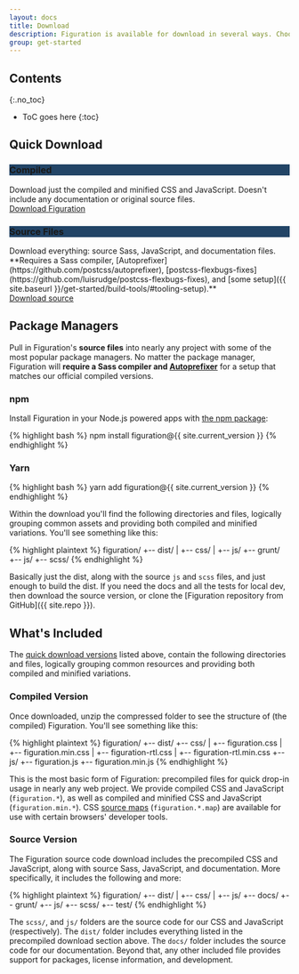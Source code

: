 ```yaml
---
layout: docs
title: Download
description: Figuration is available for download in several ways. Choose from multiple options to get what you need.
group: get-started
---
```


## Contents
{:.no_toc}

* ToC goes here
{:toc}

## Quick Download

<div data-cfw="equalize" data-cfw-equalize-target=".card-body">
  <div class="row mt-2" data-cfw="equalize" data-cfw-equalize-target=".card-footer">
    <div class="col-sm-6">
      <div class="card card-download">
        <h3 class="h4 card-header text-light" style="background-color: #246;">Compiled</h3>
        <div class="card-body">
            Download just the compiled and minified CSS and JavaScript. Doesn't include any documentation or original source files.
        </div>
        <div class="card-footer text-sm-center">
            <a href="{{ site.download.dist }}" class="btn btn-info" onclick="ga('send', 'event', 'Get Started', 'Download', 'Download compiled {{ site.current_version }}');">Download Figuration</a>
        </div> <!-- /.card-footer -->
      </div> <!-- /.card -->
    </div>
    <div class="col-sm-6">
      <div class="card card-download">
        <h3 class="h4 card-header text-light" style="background-color: #246;">Source Files</h3>
        <div class="card-body">
            Download everything: source Sass, JavaScript, and documentation files. **Requires a Sass compiler, [Autoprefixer](https://github.com/postcss/autoprefixer), [postcss-flexbugs-fixes](https://github.com/luisrudge/postcss-flexbugs-fixes), and [some setup]({{ site.baseurl }}/get-started/build-tools/#tooling-setup).**
        </div>
        <div class="card-footer text-sm-center">
            <a href="{{ site.download.source }}" class="btn" onclick="ga('send', 'event', 'Get Started', 'Download', 'Download source {{ site.current_version }}');">Download source</a>
        </div> <!-- /.card-footer -->
      </div> <!-- /.card -->
    </div>  <!-- /.col -->
  </div> <!-- /.row -->
</div>

## Package Managers

Pull in Figuration's **source files** into nearly any project with some of the most popular package managers. No matter the package manager, Figuration will **require a Sass compiler and [Autoprefixer](https://github.com/postcss/autoprefixer)** for a setup that matches our official compiled versions.

### npm

Install Figuration in your Node.js powered apps with [the npm package](https://www.npmjs.com/package/figuration):

{% highlight bash %}
npm install figuration@{{ site.current_version }}
{% endhighlight %}

### Yarn

{% highlight bash %}
yarn add figuration@{{ site.current_version }}
{% endhighlight %}

Within the download you'll find the following directories and files, logically grouping common assets and providing both compiled and minified variations. You'll see something like this:

{% highlight plaintext %}
figuration/
+-- dist/
|   +-- css/
|   +-- js/
+-- grunt/
+-- js/
+-- scss/
{% endhighlight %}

Basically just the dist, along with the source `js` and `scss` files, and just enough to build the dist. If you need the docs and all the tests for local dev, then download the source version, or clone the [Figuration repository from GitHub]({{ site.repo }}).

## What's Included

The [quick download versions](#quick-download) listed above, contain the following directories and files, logically grouping common resources and providing both compiled and minified variations.

### Compiled Version

Once downloaded, unzip the compressed folder to see the structure of (the compiled) Figuration. You'll see something like this:

{% highlight plaintext %}
figuration/
+-- dist/
    +-- css/
    |   +-- figuration.css
    |   +-- figuration.min.css
    |   +-- figuration-rtl.css
    |   +-- figuration-rtl.min.css
    +-- js/
        +-- figuration.js
        +-- figuration.min.js
{% endhighlight %}

This is the most basic form of Figuration: precompiled files for quick drop-in usage in nearly any web project. We provide compiled CSS and JavaScript (`figuration.*`), as well as compiled and minified CSS and JavaScript (`figuration.min.*`). CSS <a href="https://developers.google.com/web/tools/chrome-devtools/javascript/source-maps">source maps</a> (`figuration.*.map`) are available for use with certain browsers' developer tools.

### Source Version

The Figuration source code download includes the precompiled CSS and JavaScript, along with source Sass, JavaScript, and documentation. More specifically, it includes the following and more:

{% highlight plaintext %}
figuration/
+-- dist/
|   +-- css/
|   +-- js/
+-- docs/
+-- grunt/
+-- js/
+-- scss/
+-- test/
{% endhighlight %}

The `scss/`, and `js/` folders are the source code for our CSS and JavaScript (respectively). The `dist/` folder includes everything listed in the precompiled download section above. The `docs/` folder includes the source code for our documentation. Beyond that, any other included file provides support for packages, license information, and development.

